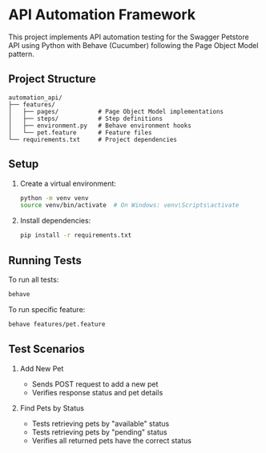 # API Automation Framework

This project implements API automation testing for the Swagger Petstore API using Python with Behave (Cucumber) following the Page Object Model pattern.

## Project Structure
```
automation_api/
├── features/
│   ├── pages/           # Page Object Model implementations
│   ├── steps/           # Step definitions
│   ├── environment.py   # Behave environment hooks
│   └── pet.feature      # Feature files
└── requirements.txt     # Project dependencies
```

## Setup
1. Create a virtual environment:
   ```bash
   python -m venv venv
   source venv/bin/activate  # On Windows: venv\Scripts\activate
   ```

2. Install dependencies:
   ```bash
   pip install -r requirements.txt
   ```

## Running Tests
To run all tests:
```bash
behave
```

To run specific feature:
```bash
behave features/pet.feature
```

## Test Scenarios
1. Add New Pet
   - Sends POST request to add a new pet
   - Verifies response status and pet details

2. Find Pets by Status
   - Tests retrieving pets by "available" status
   - Tests retrieving pets by "pending" status
   - Verifies all returned pets have the correct status
